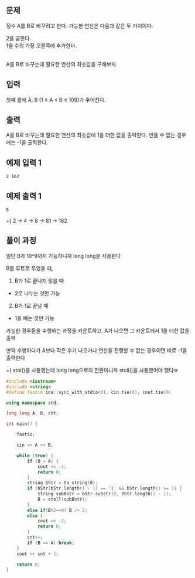 ## 문제
정수 A를 B로 바꾸려고 한다. 가능한 연산은 다음과 같은 두 가지이다.

2를 곱한다.<br>
1을 수의 가장 오른쪽에 추가한다. <br><br>

A를 B로 바꾸는데 필요한 연산의 최솟값을 구해보자.

## 입력
첫째 줄에 A, B (1 ≤ A < B ≤ 109)가 주어진다.

## 출력
A를 B로 바꾸는데 필요한 연산의 최솟값에 1을 더한 값을 출력한다. 만들 수 없는 경우에는 -1을 출력한다.

## 예제 입력 1 
```
2 162
```
## 예제 출력 1 
```
5
```
+) 2 → 4 → 8 → 81 → 162

## 풀이 과정
일단 B가 10^9까지 가능하니까 long long을 사용한다

B를 루트로 두었을 때,

1) B가 1로 끝나지 않을 때

- 2로 나누는 것만 가능

2) B가 1로 끝날 때

- 1을 빼는 것만 가능

가능한 경우들을 수행하는 과정을 카운트하고,  A가 나오면 그 카운트에서 1을 더한 값을 출력

만약 수행하다가 A보다 작은 수가 나오거나 연산을 진행할 수 없는 경우이면 바로 -1을 출력한다

+) stoi()를 사용했는데 long long으로의 전환이니까 stoll()을 사용했어야 했다ㅠ

```C++
#include <iostream>
#include <string>
#define fastio ios::sync_with_stdio(0), cin.tie(0), cout.tie(0)

using namespace std;

long long A, B, cnt;

int main() {

    fastio;

    cin >> A >> B;

    while (true) {
        if (B < A) {
            cout << -1;
            return 0;
        }
        string bStr = to_string(B);
        if (bStr[bStr.length() - 1] == '1' && bStr.length() >= 1) {
            string subBstr = bStr.substr(0, bStr.length() - 1);
            B = stoll(subBstr);
        }
        else if(B%2==0) B /= 2;
        else {
            cout << -1;
            return 0;
        }
        cnt++;
        if (B == A) break;  
    }
    cout << cnt + 1;

    return 0;
}
```



